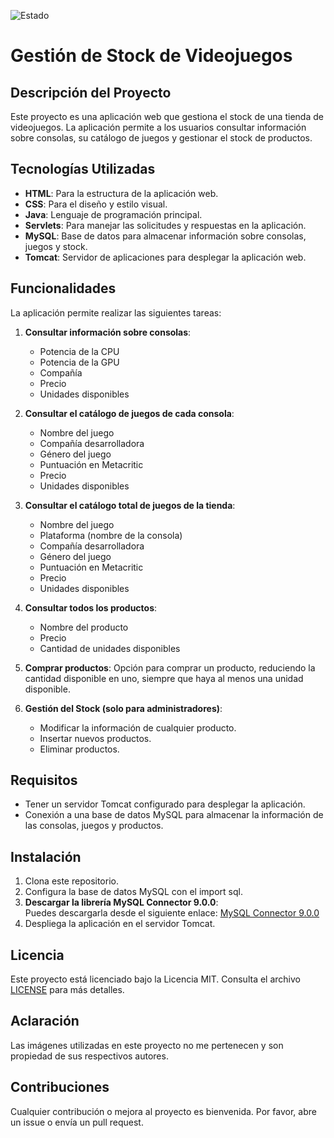 ![Estado](https://img.shields.io/badge/Estado-En%20proceso-yellow?style=plastic)

# Gestión de Stock de Videojuegos

## Descripción del Proyecto

Este proyecto es una aplicación web que gestiona el stock de una tienda de videojuegos. La aplicación permite a los usuarios consultar información sobre consolas, su catálogo de juegos y gestionar el stock de productos.

## Tecnologías Utilizadas

- **HTML**: Para la estructura de la aplicación web.
- **CSS**: Para el diseño y estilo visual.
- **Java**: Lenguaje de programación principal.
- **Servlets**: Para manejar las solicitudes y respuestas en la aplicación.
- **MySQL**: Base de datos para almacenar información sobre consolas, juegos y stock.
- **Tomcat**: Servidor de aplicaciones para desplegar la aplicación web.

## Funcionalidades

La aplicación permite realizar las siguientes tareas:

1. **Consultar información sobre consolas**:
   - Potencia de la CPU
   - Potencia de la GPU
   - Compañía
   - Precio
   - Unidades disponibles

2. **Consultar el catálogo de juegos de cada consola**:
   - Nombre del juego
   - Compañía desarrolladora
   - Género del juego
   - Puntuación en Metacritic
   - Precio
   - Unidades disponibles

3. **Consultar el catálogo total de juegos de la tienda**:
   - Nombre del juego
   - Plataforma (nombre de la consola)
   - Compañía desarrolladora
   - Género del juego
   - Puntuación en Metacritic
   - Precio
   - Unidades disponibles

4. **Consultar todos los productos**:
   - Nombre del producto
   - Precio
   - Cantidad de unidades disponibles

5. **Comprar productos**: Opción para comprar un producto, reduciendo la cantidad disponible en uno, siempre que haya al menos una unidad disponible.

6. **Gestión del Stock (solo para administradores)**:
   - Modificar la información de cualquier producto.
   - Insertar nuevos productos.
   - Eliminar productos.

## Requisitos

- Tener un servidor Tomcat configurado para desplegar la aplicación.
- Conexión a una base de datos MySQL para almacenar la información de las consolas, juegos y productos.

## Instalación

1. Clona este repositorio.
2. Configura la base de datos MySQL con el import sql.
3. **Descargar la librería MySQL Connector 9.0.0**:  
   Puedes descargarla desde el siguiente enlace: [MySQL Connector 9.0.0](https://downloads.mysql.com/archives/c-j/)
4. Despliega la aplicación en el servidor Tomcat.

## Licencia

Este proyecto está licenciado bajo la Licencia MIT. Consulta el archivo [LICENSE](LICENSE) para más detalles.

## Aclaración

Las imágenes utilizadas en este proyecto no me pertenecen y son propiedad de sus respectivos autores.

## Contribuciones

Cualquier contribución o mejora al proyecto es bienvenida. Por favor, abre un issue o envía un pull request.
